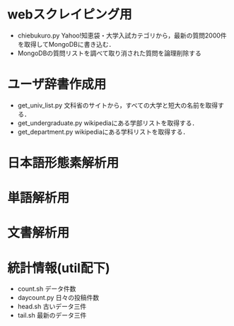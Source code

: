 # webスクレイピング用

* chiebukuro.py
Yahoo!知恵袋・大学入試カテゴリから，最新の質問2000件を取得してMongoDBに書き込む．
* MongoDBの質問リストを調べて取り消された質問を論理削除する

# ユーザ辞書作成用

* get_univ_list.py
文科省のサイトから，すべての大学と短大の名前を取得する．
* get_undergraduate.py
wikipediaにある学部リストを取得する．
* get_department.py
wikipediaにある学科リストを取得する．

# 日本語形態素解析用

# 単語解析用

# 文書解析用

# 統計情報(util配下)

* count.sh
データ件数
* daycount.py
日々の投稿件数
* head.sh
古いデータ三件
* tail.sh
最新のデータ三件

